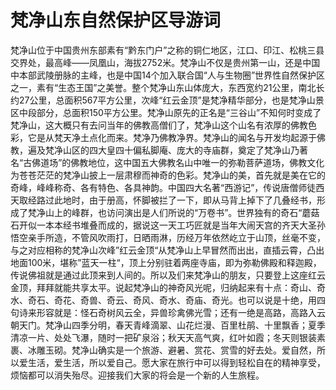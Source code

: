 # 梵净山东自然保护区导游词  
梵净山位于中国贵州东部素有“黔东门户”之称的铜仁地区，江口、印江、松桃三县交界处，最高峰――凤凰山，海拔2752米。梵净山不仅是贵州第一山，还是中国中本部武陵册脉的主峰，也是中国14个加入联合国“人与生物圈”世界性自然保护区之一，素有“生态王国”之美誉。整个梵净山东山体庞大，东西宽约21公里，南北长约27公里，总面积567平方公里，次峰“红云金顶”是梵净精华部分，也是梵净山景区中段部分，总面积150平方公里。梵净山原先的正名是“三谷山”不知何时变成了梵净山，这大概只有去问当年的佛教高僧们了，梵净山这个山名有浓厚的佛教色彩，它是从梵天净土点化而来。梵净乃佛教净界。梵净山的闻名与开发均起源于佛教，遍及梵净山区的四大皇四十偏私脚庵、庞大的寺庙群，奠定了梵净山乃著名“古佛道场”的佛教地位，这中国五大佛教名山中唯一的弥勒菩萨道场，佛教文化为苍苍茫茫的梵净山披上一层肃穆而神奇的色彩。梵净山的美，首先就是美在它的奇峰，峰峰称奇、各有特色、各具神韵。中国四大名著“西游记”，传说唐僧师徒西天取经路过此地时，由于册高，怀脚被拦了一下，即从马背上掉下了几叠经书，形成了梵净山上的峰群，也访问演出是人们所说的“万卷书”。世界独有的奇石“蘑菇石开似一本本经书堆叠而成的，据说这一天工巧匠就是当年大闹天宫的齐天大圣孙悟空亲手所造，不管风吹雨打，日晒雨淋，历经万年依然屹立于山顶，丝毫不变，与之对应相称的梵净山次峰”红云金顶“从梵净山上早冒然而出出，直插云霄，凸出地面100米，堪称”蓝天一柱“，顶上分别驻着两座寺庙，即为弥勒佛殿和释迦殿，传说佛祖就是通过此顶来到人间的。所以及们来梵净山的朋友，只要登上这座红云金顶，拜拜就能共享太平。说起梵净山的神奇风光呢，归纳起来有十点：奇山、奇水、奇石、奇花、奇兽、奇云、奇风、奇水、奇庙、奇光。也可以说是十绝，用四句诗来形容就是：怪石奇树风云全，异兽珍禽佛光雪；还有一绝是高路，高路入云朝天门。梵净山四季分明，春天青峰滴翠、山花烂漫、百里杜鹃、十里飘香；夏季清凉一片、处处飞瀑，随时一把矿泉浴；秋天天高气爽，红叶如霞；冬天则银装素裹、冰雕玉砌。梵净山确实是一个旅游、避暑、赏花、赏雪的好去处。爱自然，所以爱生活，爱生活，所以爱自己。愿大家在旅行中可以得到轻松自在的精神享受，烦恼都可以消失殆尽。迎接我们大家的将会是一个新的人生旅程。  
